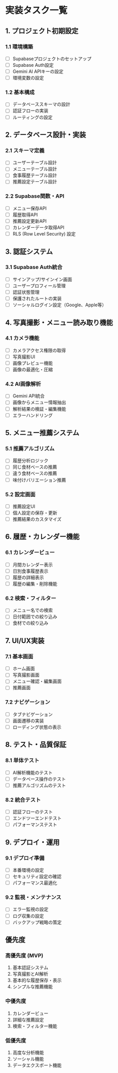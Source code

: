 # 実装タスク一覧

## 1. プロジェクト初期設定

### 1.1 環境構築
- [ ] Supabaseプロジェクトのセットアップ
- [ ] Supabase Auth設定
- [ ] Gemini AI APIキーの設定
- [ ] 環境変数の設定

### 1.2 基本構成
- [ ] データベーススキーマの設計
- [ ] 認証フローの実装
- [ ] ルーティングの設定

## 2. データベース設計・実装

### 2.1 スキーマ定義
- [ ] ユーザーテーブル設計
- [ ] メニューテーブル設計
- [ ] 食事履歴テーブル設計
- [ ] 推薦設定テーブル設計

### 2.2 Supabase関数・API
- [ ] メニュー保存API
- [ ] 履歴取得API
- [ ] 推薦設定更新API
- [ ] カレンダーデータ取得API
- [ ] RLS (Row Level Security) 設定

## 3. 認証システム

### 3.1 Supabase Auth統合
- [ ] サインアップ/サインイン画面
- [ ] ユーザープロフィール管理
- [ ] 認証状態管理
- [ ] 保護されたルートの実装
- [ ] ソーシャルログイン設定（Google、Apple等）

## 4. 写真撮影・メニュー読み取り機能

### 4.1 カメラ機能
- [ ] カメラアクセス権限の取得
- [ ] 写真撮影UI
- [ ] 画像プレビュー機能
- [ ] 画像の最適化・圧縮

### 4.2 AI画像解析
- [ ] Gemini API統合
- [ ] 画像からメニュー情報抽出
- [ ] 解析結果の検証・編集機能
- [ ] エラーハンドリング

## 5. メニュー推薦システム

### 5.1 推薦アルゴリズム
- [ ] 履歴分析ロジック
- [ ] 同じ食材ベースの推薦
- [ ] 違う食材ベースの推薦
- [ ] 味付けバリエーション推薦

### 5.2 設定画面
- [ ] 推薦設定UI
- [ ] 個人設定の保存・更新
- [ ] 推薦結果のカスタマイズ

## 6. 履歴・カレンダー機能

### 6.1 カレンダービュー
- [ ] 月間カレンダー表示
- [ ] 日別食事履歴表示
- [ ] 履歴の詳細表示
- [ ] 履歴の編集・削除機能

### 6.2 検索・フィルター
- [ ] メニュー名での検索
- [ ] 日付範囲での絞り込み
- [ ] 食材での絞り込み

## 7. UI/UX実装

### 7.1 基本画面
- [ ] ホーム画面
- [ ] 写真撮影画面
- [ ] メニュー確認・編集画面
- [ ] 推薦画面

### 7.2 ナビゲーション
- [ ] タブナビゲーション
- [ ] 画面遷移の実装
- [ ] ローディング状態の表示

## 8. テスト・品質保証

### 8.1 単体テスト
- [ ] AI解析機能のテスト
- [ ] データベース操作のテスト
- [ ] 推薦アルゴリズムのテスト

### 8.2 統合テスト
- [ ] 認証フローのテスト
- [ ] エンドツーエンドテスト
- [ ] パフォーマンステスト

## 9. デプロイ・運用

### 9.1 デプロイ準備
- [ ] 本番環境の設定
- [ ] セキュリティ設定の確認
- [ ] パフォーマンス最適化

### 9.2 監視・メンテナンス
- [ ] エラー監視の設定
- [ ] ログ収集の設定
- [ ] バックアップ戦略の策定

## 優先度

### 高優先度 (MVP)
1. 基本認証システム
2. 写真撮影とAI解析
3. 基本的な履歴保存・表示
4. シンプルな推薦機能

### 中優先度
1. カレンダービュー
2. 詳細な推薦設定
3. 検索・フィルター機能

### 低優先度
1. 高度な分析機能
2. ソーシャル機能
3. データエクスポート機能